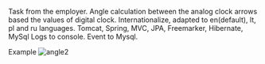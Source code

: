Task from the employer.
Angle calculation between the analog clock arrows based the values of digital clock.
Internationalize, adapted to en(default), lt, pl and ru languages.
Tomcat, Spring, MVC, JPA, Freemarker, Hibernate, MySql
Logs to console. Event to Mysql.

Example
![angle2](https://user-images.githubusercontent.com/34347865/46498277-a0af7a80-c825-11e8-847e-de424bf287ac.gif)

